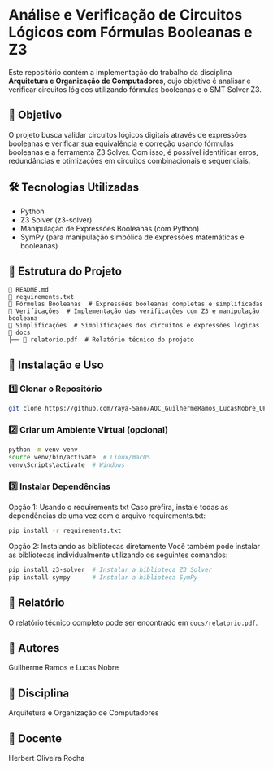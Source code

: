 
# Análise e Verificação de Circuitos Lógicos com Fórmulas Booleanas e Z3

Este repositório contém a implementação do trabalho da disciplina **Arquitetura e Organização de Computadores**, cujo objetivo é analisar e verificar circuitos lógicos utilizando fórmulas booleanas e o SMT Solver Z3.

## 📌 Objetivo

O projeto busca validar circuitos lógicos digitais através de expressões booleanas e verificar sua equivalência e correção usando fórmulas booleanas e a ferramenta Z3 Solver. Com isso, é possível identificar erros, redundâncias e otimizações em circuitos combinacionais e sequenciais.

## 🛠 Tecnologias Utilizadas

- Python
- Z3 Solver (z3-solver)
- Manipulação de Expressões Booleanas (com Python)
- SymPy (para manipulação simbólica de expressões matemáticas e booleanas)

## 📂 Estrutura do Projeto

```plaintext
📜 README.md
📜 requirements.txt
📂 Fórmulas Booleanas  # Expressões booleanas completas e simplificadas
📂 Verificações  # Implementação das verificações com Z3 e manipulação booleana
📂 Simplificações  # Simplificações dos circuitos e expressões lógicas
📂 docs
├── 📜 relatorio.pdf  # Relatório técnico do projeto
```

## 🚀 Instalação e Uso

### 1️⃣ Clonar o Repositório

```bash
git clone https://github.com/Yaya-Sano/AOC_GuilhermeRamos_LucasNobre_UFRR2024_ProjetoFinal.git

```

### 2️⃣ Criar um Ambiente Virtual (opcional)

```bash
python -m venv venv
source venv/bin/activate  # Linux/macOS
venv\Scripts\activate  # Windows
```

### 3️⃣ Instalar Dependências

Opção 1: Usando o requirements.txt
Caso prefira, instale todas as dependências de uma vez com o arquivo requirements.txt:

```bash
pip install -r requirements.txt
```

Opção 2: Instalando as bibliotecas diretamente
Você também pode instalar as bibliotecas individualmente utilizando os seguintes comandos:
```bash
pip install z3-solver  # Instalar a biblioteca Z3 Solver
pip install sympy      # Instalar a biblioteca SymPy

```

## 📖 Relatório

O relatório técnico completo pode ser encontrado em `docs/relatorio.pdf`.

## 🔹 Autores

Guilherme Ramos e Lucas Nobre

## 🔹 Disciplina

Arquitetura e Organização de Computadores

## 🔹 Docente

Herbert Oliveira Rocha
